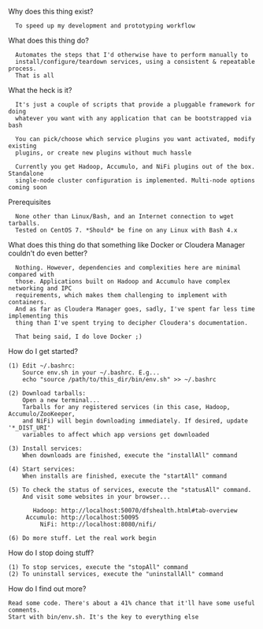 
Why does this thing exist?

      To speed up my development and prototyping workflow

What does this thing do?

      Automates the steps that I'd otherwise have to perform manually to 
      install/configure/teardown services, using a consistent & repeatable process.
      That is all

What the heck is it?

      It's just a couple of scripts that provide a pluggable framework for doing
      whatever you want with any application that can be bootstrapped via bash
      
      You can pick/choose which service plugins you want activated, modify existing
      plugins, or create new plugins without much hassle

      Currently you get Hadoop, Accumulo, and NiFi plugins out of the box. Standalone
      single-node cluster configuration is implemented. Multi-node options coming soon

Prerequisites

      None other than Linux/Bash, and an Internet connection to wget tarballs.
      Tested on CentOS 7. *Should* be fine on any Linux with Bash 4.x

What does this thing do that something like Docker or Cloudera Manager couldn't do even better?

      Nothing. However, dependencies and complexities here are minimal compared with
      those. Applications built on Hadoop and Accumulo have complex networking and IPC
      requirements, which makes them challenging to implement with containers.
      And as far as Cloudera Manager goes, sadly, I've spent far less time implementing this
      thing than I've spent trying to decipher Cloudera's documentation.

      That being said, I do love Docker ;)

How do I get started?

    (1) Edit ~/.bashrc: 
        Source env.sh in your ~/.bashrc. E.g...
        echo "source /path/to/this_dir/bin/env.sh" >> ~/.bashrc

    (2) Download tarballs: 
        Open a new terminal... 
        Tarballs for any registered services (in this case, Hadoop, Accumulo/ZooKeeper,
        and NiFi) will begin downloading immediately. If desired, update '*_DIST_URI' 
        variables to affect which app versions get downloaded
      
    (3) Install services:
        When downloads are finished, execute the "installAll" command

    (4) Start services:
        When installs are finished, execute the "startAll" command

    (5) To check the status of services, execute the "statusAll" command.
        And visit some websites in your browser...

           Hadoop: http://localhost:50070/dfshealth.html#tab-overview
         Accumulo: http://localhost:50095
             NiFi: http://localhost:8080/nifi/

    (6) Do more stuff. Let the real work begin

How do I stop doing stuff?

    (1) To stop services, execute the "stopAll" command
    (2) To uninstall services, execute the "uninstallAll" command

How do I find out more?

    Read some code. There's about a 41% chance that it'll have some useful comments. 
    Start with bin/env.sh. It's the key to everything else
